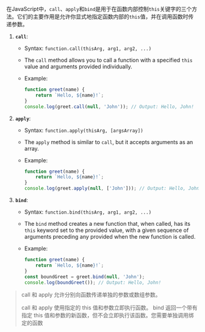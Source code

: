 在JavaScript中，`call`、`apply`和`bind`是用于在函数内部控制`this`关键字的三个方法。它们的主要作用是允许你显式地指定函数内部的`this`值，并在调用函数时传递参数。

1. **`call`**:

   - Syntax: `function.call(thisArg, arg1, arg2, ...)`

   - The `call` method allows you to call a function with a specified `this` value and arguments provided individually.

   - Example:

     ```js
     function greet(name) {
         return `Hello, ${name}!`;
     }
     console.log(greet.call(null, 'John')); // Output: Hello, John!
     ```

     

2. **`apply`**:

   - Syntax: `function.apply(thisArg, [argsArray])`

   - The `apply` method is similar to `call`, but it accepts arguments as an array.

   - Example:

     ```js
     function greet(name) {
         return `Hello, ${name}!`;
     }
     console.log(greet.apply(null, ['John'])); // Output: Hello, John!
     ```

3. **`bind`**:

   - Syntax: `function.bind(thisArg, arg1, arg2, ...)`

   - The `bind` method creates a new function that, when called, has its `this` keyword set to the provided value, with a given sequence of arguments preceding any provided when the new function is called.

   - Example:

     ```js
     function greet(name) {
         return `Hello, ${name}!`;
     }
     const boundGreet = greet.bind(null, 'John');
     console.log(boundGreet()); // Output: Hello, John!
     ```

>call 和 apply 允许分别向函数传递单独的参数或数组参数。
>
>call 和 apply 使用指定的 this 值和参数立即执行函数。
>bind 返回一个带有指定 this 值和参数的新函数，但不会立即执行该函数。您需要单独调用绑定的函数